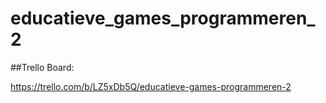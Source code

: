 # educatieve_games_programmeren_2

##Trello Board:

https://trello.com/b/LZ5xDb5Q/educatieve-games-programmeren-2 
